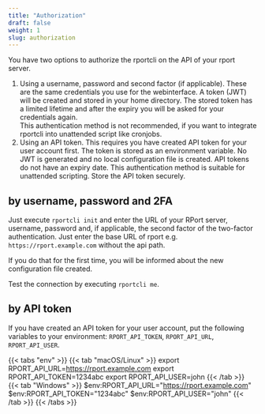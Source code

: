 ```yaml
---
title: "Authorization"
draft: false
weight: 1
slug: authorization
---
```


You have two options to authorize the rportcli on the API of your rport server.

1. Using a username, password and second factor (if applicable).
   These are the same credentials you use for the webinterface.
   A token (JWT) will be created and stored in your home directory.
   The stored token has a limited lifetime and after the expiry you will be asked for your credentials again.  
   This authentication method is not recommended, if you want to integrate rportcli into unattended script like
   cronjobs.
2. Using an API token. This requires you have created API token for your user account first.
   The token is stored as an environment variable. No JWT is generated and no local configuration file is created.
   API tokens do not have an expiry date.
   This authentication method is suitable for unattended scripting. Store the API token securely.

## by username, password and 2FA

Just execute `rportcli init` and enter the URL of your RPort server, username, password and, if applicable,
the second factor of the two-factor authentication. Just enter the base URL of rport e.g.
`https://rport.example.com` without the api path.

If you do that for the first time, you will be informed about the new configuration file created.

Test the connection by executing `rportcli me`.

## by API token

If you have created an API token for your user account, put the following variables to your environment:
`RPORT_API_TOKEN`, `RPORT_API_URL`, `RPORT_API_USER`.

{{< tabs "env" >}}
{{< tab "macOS/Linux" >}}
    export RPORT_API_URL=<https://rport.example.com>
    export RPORT_API_TOKEN=1234abc
    export RPORT_API_USER=john
{{< /tab >}}
{{< tab "Windows" >}}
    $env:RPORT_API_URL="https://rport.example.com"
    $env:RPORT_API_TOKEN="1234abc"
    $env:RPORT_API_USER="john"
{{< /tab >}}
{{< /tabs >}}
